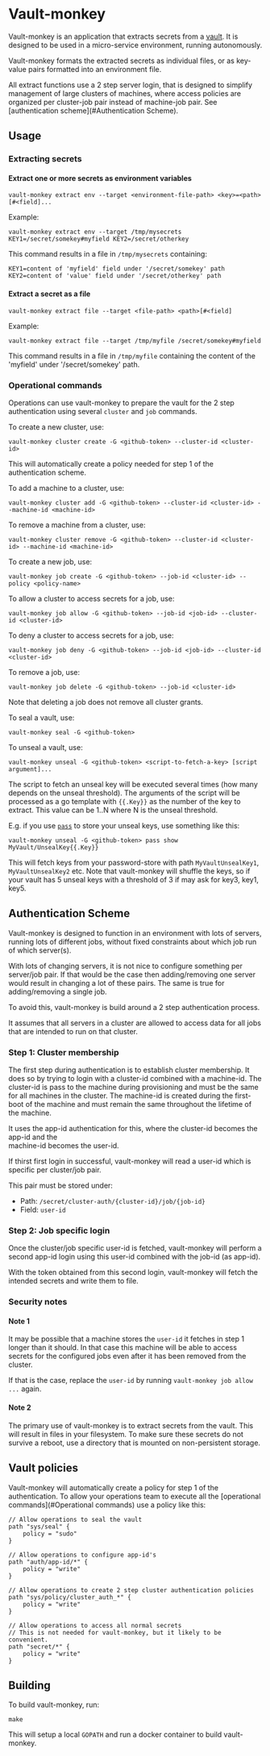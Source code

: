 # Vault-monkey

Vault-monkey is an application that extracts secrets from a [vault](https://vaultproject.io).
It is designed to be used in a micro-service environment, running autonomously.

Vault-monkey formats the extracted secrets as individual files, or as key-value pairs
formatted into an environment file.

All extract functions use a 2 step server login, that is designed to simplify management of
large clusters of machines, where access policies are organized per cluster-job pair
instead of machine-job pair. See [authentication scheme](#Authentication Scheme).

## Usage

### Extracting secrets

#### Extract one or more secrets as environment variables

`vault-monkey extract env --target <environment-file-path> <key>=<path>[#<field]...`

Example:

`vault-monkey extract env --target /tmp/mysecrets KEY1=/secret/somekey#myfield KEY2=/secret/otherkey`

This command results in a file in `/tmp/mysecrets` containing:

```
KEY1=content of 'myfield' field under '/secret/somekey' path
KEY2=content of 'value' field under '/secret/otherkey' path
```

#### Extract a secret as a file

`vault-monkey extract file --target <file-path> <path>[#<field]`

Example:

`vault-monkey extract file --target /tmp/myfile /secret/somekey#myfield`

This command results in a file in `/tmp/myfile` containing the content
of the 'myfield' under '/secret/somekey' path.


### Operational commands

Operations can use vault-monkey to prepare the vault for the 2 step authentication using several
`cluster` and `job` commands.

To create a new cluster, use:

```
vault-monkey cluster create -G <github-token> --cluster-id <cluster-id>
```

This will automatically create a policy needed for step 1 of the authentication scheme.

To add a machine to a cluster, use:

```
vault-monkey cluster add -G <github-token> --cluster-id <cluster-id> --machine-id <machine-id>
```

To remove a machine from a cluster, use:

```
vault-monkey cluster remove -G <github-token> --cluster-id <cluster-id> --machine-id <machine-id>
```

To create a new job, use:

```
vault-monkey job create -G <github-token> --job-id <cluster-id> --policy <policy-name>
```

To allow a cluster to access secrets for a job, use:

```
vault-monkey job allow -G <github-token> --job-id <job-id> --cluster-id <cluster-id>
```

To deny a cluster to access secrets for a job, use:

```
vault-monkey job deny -G <github-token> --job-id <job-id> --cluster-id <cluster-id>
```

To remove a job, use:

```
vault-monkey job delete -G <github-token> --job-id <cluster-id>
```

Note that deleting a job does not remove all cluster grants.

To seal a vault, use:

```
vault-monkey seal -G <github-token>
```

To unseal a vault, use:

```
vault-monkey unseal -G <github-token> <script-to-fetch-a-key> [script argument]...
```

The script to fetch an unseal key will be executed several times (how many depends on the unseal threshold).
The arguments of the script will be processed as a go template with `{{.Key}}` as the number of the key
to extract. This value can be 1..N where N is the unseal threshold.

E.g. if you use [`pass`](http://www.passwordstore.org/) to store your unseal keys, use something like this:

```
vault-monkey unseal -G <github-token> pass show MyVault/UnsealKey{{.Key}}
```

This will fetch keys from your password-store with path `MyVaultUnsealKey1`, `MyVaultUnsealKey2` etc.
Note that vault-monkey will shuffle the keys, so if your vault has 5 unseal keys with a threshold of 3
if may ask for key3, key1, key5.

## Authentication Scheme

Vault-monkey is designed to function in an environment with lots of servers, running lots of different
jobs, without fixed constraints about which job run of which server(s).

With lots of changing servers, it is not nice to configure something per server/job pair.
If that would be the case then adding/removing one server would result in changing a lot of these
pairs. The same is true for adding/removing a single job.

To avoid this, vault-monkey is build around a 2 step authentication process.

It assumes that all servers in a cluster are allowed to access data for all jobs that are intended
to run on that cluster.

### Step 1: Cluster membership

The first step during authentication is to establish cluster membership. It does so by trying to
login with a cluster-id combined with a machine-id.
The cluster-id is pass to the machine during provisioning and must be the same for all machines
in the cluster.
The machine-id is created during the first-boot of the machine and must remain the same throughout
the lifetime of the machine.

It uses the app-id authentication for this, where the cluster-id becomes the app-id and the  
machine-id becomes the user-id.

If thirst first login in successful, vault-monkey will read a user-id which is specific per
cluster/job pair.

This pair must be stored under:

- Path: `/secret/cluster-auth/{cluster-id}/job/{job-id}`
- Field: `user-id`

### Step 2: Job specific login

Once the cluster/job specific user-id is fetched, vault-monkey will perform a second app-id login
using this user-id combined with the job-id (as app-id).

With the token obtained from this second login, vault-monkey will fetch the intended secrets and write
them to file.

### Security notes

#### Note 1

It may be possible that a machine stores the `user-id` it fetches in step 1 longer than it should.
In that case this machine will be able to access secrets for the configured jobs even after it has been
removed from the cluster.

If that is the case, replace the `user-id` by running `vault-monkey job allow ...` again.

#### Note 2

The primary use of vault-monkey is to extract secrets from the vault.
This will result in files in your filesystem. To make sure these secrets do not survive a reboot,
use a directory that is mounted on non-persistent storage.

## Vault policies

Vault-monkey will automatically create a policy for step 1 of the authentication.
To allow your operations team to execute all the [operational commands](#Operational commands)
use a policy like this:

```
// Allow operations to seal the vault
path "sys/seal" {
    policy = "sudo"
}

// Allow operations to configure app-id's
path "auth/app-id/*" {
    policy = "write"
}

// Allow operations to create 2 step cluster authentication policies
path "sys/policy/cluster_auth_*" {
    policy = "write"
}

// Allow operations to access all normal secrets
// This is not needed for vault-monkey, but it likely to be convenient.
path "secret/*" {
    policy = "write"
}
```

## Building

To build vault-monkey, run:

```
make
```

This will setup a local `GOPATH` and run a docker container to build vault-monkey.
